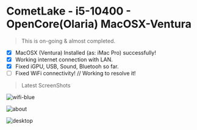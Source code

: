 # CometLake - i5-10400 - OpenCore(Olaria) MacOSX-Ventura

> This is on-going & almost completed.

- [x] MacOSX (Ventura) Installed (as: iMac Pro) successfully!
- [x] Working internet connection with LAN.
- [x] Fixed iGPU, USB, Sound, Bluetooh so far.
- [ ] Fixed WiFi connectivity! // Working to resolve it!

> Latest ScreenShots

![wifi-blue]('./screenshots/wifi-blue.png')

![about]('./screenshots/about-mac.png')

![desktop]('./screenshots/desktop.jpeg')
